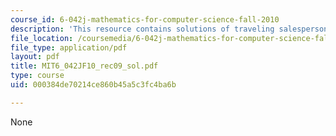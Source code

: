 ```yaml
---
course_id: 6-042j-mathematics-for-computer-science-fall-2010
description: 'This resource contains solutions of traveling salesperson problem. '
file_location: /coursemedia/6-042j-mathematics-for-computer-science-fall-2010/000384de70214ce860b45a5c3fc4ba6b_MIT6_042JF10_rec09_sol.pdf
file_type: application/pdf
layout: pdf
title: MIT6_042JF10_rec09_sol.pdf
type: course
uid: 000384de70214ce860b45a5c3fc4ba6b

---
```

None